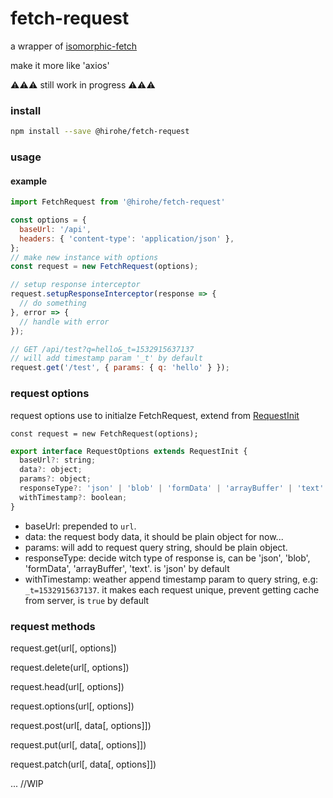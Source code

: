 fetch-request
=============

a wrapper of [isomorphic-fetch](https://github.com/matthew-andrews/isomorphic-fetch)

make it more like 'axios'

⚠️⚠️⚠️ still work in progress ⚠️⚠️⚠️

### install

```bash
npm install --save @hirohe/fetch-request
```

### usage

#### example
```js
import FetchRequest from '@hirohe/fetch-request'

const options = {
  baseUrl: '/api',
  headers: { 'content-type': 'application/json' },
};
// make new instance with options
const request = new FetchRequest(options);

// setup response interceptor
request.setupResponseInterceptor(response => {
  // do something
}, error => {
  // handle with error
});

// GET /api/test?q=hello&_t=1532915637137
// will add timestamp param '_t' by default
request.get('/test', { params: { q: 'hello' } });
```

### request options

request options use to initialze FetchRequest, extend from [RequestInit](https://fetch.spec.whatwg.org/#request-class)

`const request = new FetchRequest(options);`

```js
export interface RequestOptions extends RequestInit {
  baseUrl?: string;
  data?: object;
  params?: object;
  responseType?: 'json' | 'blob' | 'formData' | 'arrayBuffer' | 'text' | string;
  withTimestamp?: boolean;
}
```

- baseUrl: prepended to `url`.
- data: the request body data, it should be plain object for now...
- params: will add to request query string, should be plain object.
- responseType: decide witch type of response is, can be 'json', 'blob', 'formData', 'arrayBuffer', 'text'. is 'json' by default
- withTimestamp: weather append timestamp param to query string, e.g: `_t=1532915637137`. it makes each request unique, prevent getting cache from server, is `true` by default

### request methods

request.get(url\[, options\])

request.delete(url\[, options\])

request.head(url\[, options\])

request.options(url\[, options\])

request.post(url\[, data\[, options\]\])

request.put(url\[, data\[, options\]\])

request.patch(url\[, data\[, options\]\])


... //WIP
